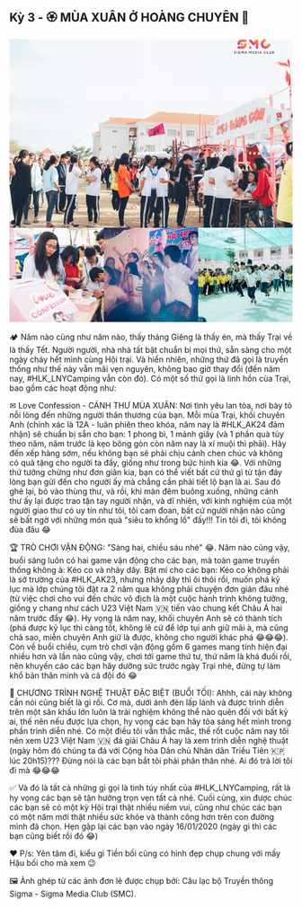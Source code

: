 ## Kỳ 3 - 🏵 MÙA XUÂN Ở HOÀNG CHUYÊN 🌸

![Spring Stories 3](../../../../public/images/posts/2020/01-01-SpringStories-20-1/SpringStories3.jpg)

🏕 Năm nào cũng như năm nào, thấy tháng Giêng là thấy én, mà thấy Trại về là thấy Tết. Người người, nhà nhà tất bật chuẩn bị mọi thứ, sẵn sàng cho một ngày cháy hết mình cùng Hội trại. Và hiển nhiên, những thứ đã gọi là truyền thống như thế này vẫn mãi vẹn nguyên, không bao giờ thay đổi (đến năm nay, #HLK_LNYCamping vẫn còn đó). Có một số thứ gọi là linh hồn của Trại, bao gồm các hoạt động như:

✉ Love Confession - CÁNH THƯ MÙA XUÂN: Nơi tình yêu lan tỏa, nơi bày tỏ nỗi lòng đến những người thân thương của bạn. Mỗi mùa Trại, khối chuyên Anh (chính xác là 12A - luân phiên theo khóa, năm nay là #HLK_AK24 đảm nhận) sẽ chuẩn bị sẵn cho bạn: 1 phong bì, 1 mảnh giấy (và 1 phần quà tùy theo năm, năm trước là kẹo bông gòn còn năm nay là xí muội thì phải). Hãy đến xếp hàng sớm, nếu không bạn sẽ phải chịu cảnh chen chúc và không có quà tặng cho người ta đấy, giống như trong bức hình kia 😂. Với những thứ tưởng chừng như đơn giản kia, bạn có thể viết bất cứ thứ gì từ tận đáy lòng bạn gửi đến cho người ấy mà chẳng cần phải tiết lộ bạn là ai. Sau đó ghé lại, bỏ vào thùng thư, và rồi, khi màn đêm buông xuống, những cánh thư ấy lại được trao tận tay người nhận, và dĩ nhiên, với kinh nghiệm của một người giao thư có uy tín như tôi, tôi cam đoan, bất cứ người nhận nào cũng sẽ bất ngờ với những món quà "siêu to khổng lồ" đấy!!! Tin tôi đi, tôi không đùa đâu 😂

🏆 TRÒ CHƠI VẬN ĐỘNG: "Sáng hai, chiều sáu nhé" 😂. Năm nào cũng vậy, buổi sáng luôn có hai game vận động cho các bạn, mà toàn game truyền thống không à: Kéo co và nhảy dây. Bật mí cho các bạn: Kéo co không phải là sở trường của #HLK_AK23, nhưng nhảy dây thì ôi thôi rồi, muốn phá kỷ lục mà lớp chúng tôi đặt ra 2 năm qua không phải chuyện đơn giản đâu nhé (từ việc chơi cho vui đến chức vô địch là một cuộc hành trình không tưởng, giống y chang như cách U23 Việt Nam 🇻🇳 tiến vào chung kết Châu Á hai năm trước đấy 😂). Hy vọng là năm nay, khối chuyên Anh sẽ có thành tích (phá được kỷ lục thì càng tốt, không lẽ cứ để lớp tụi anh giữ mãi à, mà cũng chả sao, miễn chuyên Anh giữ là được, không cho người khác phá 😂😂😂). Còn về buổi chiều, cụm trò chơi vận động gồm 6 games mang tính hiện đại nhiều hơn và lần nào cũng vậy, chơi tới game thứ tư, thứ năm là khá đuối rồi, nên khuyến cáo các bạn hãy dưỡng sức trước ngày Trại nhé, đừng tự làm khổ bản thân mình và cả đội đó 😂

🎤 CHƯƠNG TRÌNH NGHỆ THUẬT ĐẶC BIỆT (BUỔI TỐI): Ahhh, cái này không cần nói cũng biết là gì rồi. Cơ mà, dưới ánh đèn lấp lánh và được trình diễn trên một sân khấu lớn luôn là trải nghiệm không thể nào quên đối với bất kỳ ai, thế nên nếu được lựa chọn, hy vọng các bạn hãy tỏa sáng hết mình trong phần trình diễn nhé. Có một điều tôi vẫn thắc mắc, thế rốt cuộc năm nay tôi nên xem U23 Việt Nam 🇻🇳 đá giải Châu Á hay là xem trình diễn nghệ thuật (ngày hôm đó chúng ta đá với Cộng hòa Dân chủ Nhân dân Triều Tiên 🇰🇵 lúc 20h15)??? Đừng nói là các bạn bắt tôi phải phân thân nhé. Ai đó trả lời tôi đi mà 😂😂😂

✅ Và đó là tất cả những gì gọi là tinh túy nhất của #HLK_LNYCamping, rất là hy vọng các bạn sẽ tận hưởng trọn vẹn tất cả nhé. Cuối cùng, xin được chúc các bạn sẽ có một kỳ Hội trại thật nhiều niềm vui, cũng như chúc các bạn có một năm mới thật nhiều sức khỏe và thành công hơn trên con đường mình đã chọn. Hẹn gặp lại các bạn vào ngày 16/01/2020 (ngày gì thì các bạn cũng biết rồi đó 😂)

❤️ P/s: Yên tâm đi, kiểu gì Tiền bối cũng có hình đẹp chụp chung với mấy Hậu bối cho mà xem 😉

🖼 Ảnh ghép từ các ảnh đơn lẻ được chụp bởi: Câu lạc bộ Truyền thông Sigma - Sigma Media Club (SMC).
